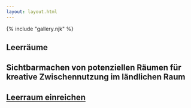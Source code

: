 ```yaml
---
layout: layout.html
---
```

{% include "gallery.njk" %}
<section class="section-text-on-top" id="section-to-toggle">
    <div class="menu">
        <h1>Leerräume</h1>
        <h2 class="subheading">
          Sichtbarmachen von potenziellen Räumen für kreative Zwischennutzung im ländlichen Raum
        </h2>
        <a href="/submit/">
            <h2 class="subheading link-submit">Leerraum einreichen</h2>
        </a>
    </div>
</section> 
<script>
    if (window.netlifyIdentity) {         
      window.netlifyIdentity.on("init", user => {          
        if (!user) {          
          window.netlifyIdentity.on("login", () => {          
            document.location.href = "/admin/";          
          });          
        }
      });
    }
</script>


